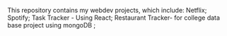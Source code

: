 This repository contains my webdev projects, which include:
Netflix;
Spotify;
Task Tracker - Using React;
Restaurant Tracker- for college data base project using mongoDB ;

